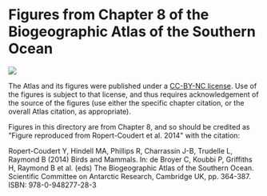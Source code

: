 # Figures from Chapter 8 of the Biogeographic Atlas of the Southern Ocean

<img src="https://mirrors.creativecommons.org/presskit/buttons/88x31/svg/by-nc.svg" />

The Atlas and its figures were published under a [CC-BY-NC license](https://creativecommons.org/licenses/by-nc/4.0/). Use of the figures is subject to that license, and thus requires acknowledgement of the source of the figures (use either the specific chapter citation, or the overall Atlas citation, as appropriate).

Figures in this directory are from Chapter 8, and so should be credited as "Figure reproduced from Ropert-Coudert et al. 2014" with the citation:

Ropert-Coudert Y, Hindell MA, Phillips R, Charrassin J-B, Trudelle L, Raymond B (2014) Birds and Mammals. In: de Broyer C, Koubbi P, Griffiths H, Raymond B et al. (eds) The Biogeographic Atlas of the Southern Ocean. Scientific Committee on Antarctic Research, Cambridge UK, pp. 364-387. ISBN: 978-0-948277-28-3
